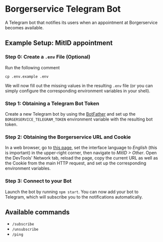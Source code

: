 # Borgerservice Telegram Bot

A Telegram bot that notifies its users when an appointment at Borgerservice becomes available.

## Example Setup: MitID appointment

### Step 0: Create a `.env` File (Optional)

Run the following comment

```
cp .env.example .env
```

We will now fill out the missing values in the resulting `.env` file (or you can simply configure the corresponding environment variables in your shell).

### Step 1: Obtaining a Telegram Bot Token

Create a new Telegram bot by using the [BotFather](https://core.telegram.org/bots#6-botfather) and set up the `BORGERSERVICE_TELEGRAM_TOKEN` environment variable with the resulting bot token.

### Step 2: Obtaining the Borgerservice URL and Cookie

In a web browser, go to [this page](https://reservation.frontdesksuite.com/kbh/Borgerservice), set the interface language to _English_ (this is important) in the upper-right corner, then navigate to _MitID > Other_. Open the DevTools' Network tab, reload the page, copy the current URL as well as the Cookie from the main HTTP request, and set up the corresponding environment variables.

### Step 3: Connect to your Bot

Launch the bot by running `npm start`. You can now add your bot to Telegram, which will subscribe you to the notifications automatically.

## Available commands

- `/subscribe`
- `/unsubscribe`
- `/ping`
